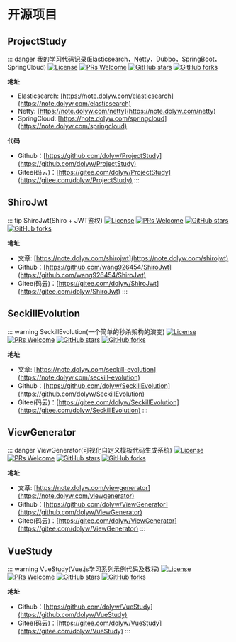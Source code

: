 # 开源项目

## ProjectStudy

::: danger 我的学习代码记录(Elasticsearch，Netty，Dubbo，SpringBoot，SpringCloud)
[![License](https://img.shields.io/badge/license-MIT-blue.svg)](LICENSE)
[![PRs Welcome](https://img.shields.io/badge/PRs-welcome-brightgreen.svg)](https://github.com/dolyw/ProjectStudy/pulls)
[![GitHub stars](https://img.shields.io/github/stars/dolyw/ProjectStudy.svg?style=social&label=Stars)](https://github.com/dolyw/ProjectStudy)
[![GitHub forks](https://img.shields.io/github/forks/dolyw/ProjectStudy.svg?style=social&label=Fork)](https://github.com/dolyw/ProjectStudy)

**地址**

* Elasticsearch: [https://note.dolyw.com/elasticsearch](https://note.dolyw.com/elasticsearch)
* Netty: [https://note.dolyw.com/netty](https://note.dolyw.com/netty)
* SpringCloud: [https://note.dolyw.com/springcloud](https://note.dolyw.com/springcloud)

**代码**

* Github：[https://github.com/dolyw/ProjectStudy](https://github.com/dolyw/ProjectStudy)
* Gitee(码云)：[https://gitee.com/dolyw/ProjectStudy](https://gitee.com/dolyw/ProjectStudy)
:::

## ShiroJwt

::: tip ShiroJwt(Shiro + JWT鉴权)
[![License](https://img.shields.io/badge/license-MIT-blue.svg)](LICENSE)
[![PRs Welcome](https://img.shields.io/badge/PRs-welcome-brightgreen.svg)](https://github.com/wang926454/ShiroJwt/pulls)
[![GitHub stars](https://img.shields.io/github/stars/wang926454/ShiroJwt.svg?style=social&label=Stars)](https://github.com/wang926454/ShiroJwt)
[![GitHub forks](https://img.shields.io/github/forks/wang926454/ShiroJwt.svg?style=social&label=Fork)](https://github.com/wang926454/ShiroJwt)

**地址**

* 文章: [https://note.dolyw.com/shirojwt](https://note.dolyw.com/shirojwt)
* Github：[https://github.com/wang926454/ShiroJwt](https://github.com/wang926454/ShiroJwt)
* Gitee(码云)：[https://gitee.com/dolyw/ShiroJwt](https://gitee.com/dolyw/ShiroJwt)
:::

## SeckillEvolution

::: warning SeckillEvolution(一个简单的秒杀架构的演变)
[![License](https://img.shields.io/badge/license-MIT-blue.svg)](LICENSE)
[![PRs Welcome](https://img.shields.io/badge/PRs-welcome-brightgreen.svg)](https://github.com/dolyw/SeckillEvolution/pulls)
[![GitHub stars](https://img.shields.io/github/stars/dolyw/SeckillEvolution.svg?style=social&label=Stars)](https://github.com/dolyw/SeckillEvolution)
[![GitHub forks](https://img.shields.io/github/forks/dolyw/SeckillEvolution.svg?style=social&label=Fork)](https://github.com/dolyw/SeckillEvolution)

**地址**

* 文章: [https://note.dolyw.com/seckill-evolution](https://note.dolyw.com/seckill-evolution)
* Github：[https://github.com/dolyw/SeckillEvolution](https://github.com/dolyw/SeckillEvolution)
* Gitee(码云)：[https://gitee.com/dolyw/SeckillEvolution](https://gitee.com/dolyw/SeckillEvolution)
:::

## ViewGenerator

::: danger ViewGenerator(可视化自定义模板代码生成系统)
[![License](https://img.shields.io/badge/license-MIT-blue.svg)](LICENSE)
[![PRs Welcome](https://img.shields.io/badge/PRs-welcome-brightgreen.svg)](https://github.com/dolyw/ViewGenerator/pulls)
[![GitHub stars](https://img.shields.io/github/stars/dolyw/ViewGenerator.svg?style=social&label=Stars)](https://github.com/dolyw/ViewGenerator)
[![GitHub forks](https://img.shields.io/github/forks/dolyw/ViewGenerator.svg?style=social&label=Fork)](https://github.com/dolyw/ViewGenerator)

**地址**

* 文章: [https://note.dolyw.com/viewgenerator](https://note.dolyw.com/viewgenerator)
* Github：[https://github.com/dolyw/ViewGenerator](https://github.com/dolyw/ViewGenerator)
* Gitee(码云)：[https://gitee.com/dolyw/ViewGenerator](https://gitee.com/dolyw/ViewGenerator)
:::

## VueStudy

::: warning VueStudy(Vue.js学习系列示例代码及教程)
[![License](https://img.shields.io/badge/license-MIT-blue.svg)](LICENSE)
[![PRs Welcome](https://img.shields.io/badge/PRs-welcome-brightgreen.svg)](https://github.com/wang926454/VueStudy/pulls)
[![GitHub stars](https://img.shields.io/github/stars/wang926454/VueStudy.svg?style=social&label=Stars)](https://github.com/wang926454/VueStudy)
[![GitHub forks](https://img.shields.io/github/forks/wang926454/VueStudy.svg?style=social&label=Fork)](https://github.com/wang926454/VueStudy)

**地址**

* Github：[https://github.com/dolyw/VueStudy](https://github.com/dolyw/VueStudy)
* Gitee(码云)：[https://gitee.com/dolyw/VueStudy](https://gitee.com/dolyw/VueStudy)
:::